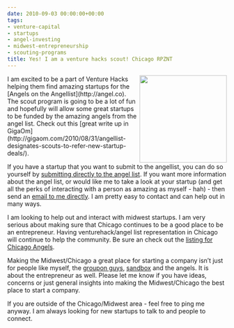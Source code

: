 ```yaml
---
date: 2010-09-03 00:00:00+00:00
tags:
- venture-capital
- startups
- angel-investing
- midwest-entrepreneurship
- scouting-programs
title: Yes! I am a venture hacks scout! Chicago RPZNT
---
```


<img src="/images/Peace-Logo.jpg" align="right" width="200"/>
I am excited to be a part of Venture Hacks helping them find amazing startups for the [Angels on the Angellist](http://angel.co). The scout program is going to be a lot of fun and hopefully will allow some great startups to be funded by the amazing angels from the angel list. Check out this [great write up in GigaOm](http://gigaom.com/2010/08/31/angellist-designates-scouts-to-refer-new-startup-deals/).

If you have a startup that you want to submit to the angellist, you can do so yourself by [submitting directly to the angel list](http://angel.co/intro). If you want more information about the angel list, or would like me to take a look at your startup (and get all the perks of interacting with a person as amazing as myself - hah) - then send an [email to me directly](http://harperreed.org/contact). I am pretty easy to contact and can help out in many ways. 

I am looking to help out and interact with midwest startups. I am very serious about making sure that Chicago continues to be a good place to be an entrepreneur. Having venturehack/angel list representation in Chicago will continue to help the community. Be sure an check out the [listing for Chicago Angels](http://angel.co/chicago). 

Making the Midwest/Chicago a great place for starting a company isn’t just for people like myself, the [groupon guys](http://www.lightbank.com), [sandbox](http://www.sandboxindustries.com) and the angels. It is about the entrepreneur as well. Please let me know if you have ideas, concerns or just general insights into making the Midwest/Chicago the best place to start a company. 

If you are outside of the Chicago/Midwest area - feel free to ping me anyway. I am always looking for new startups to talk to and people to connect.